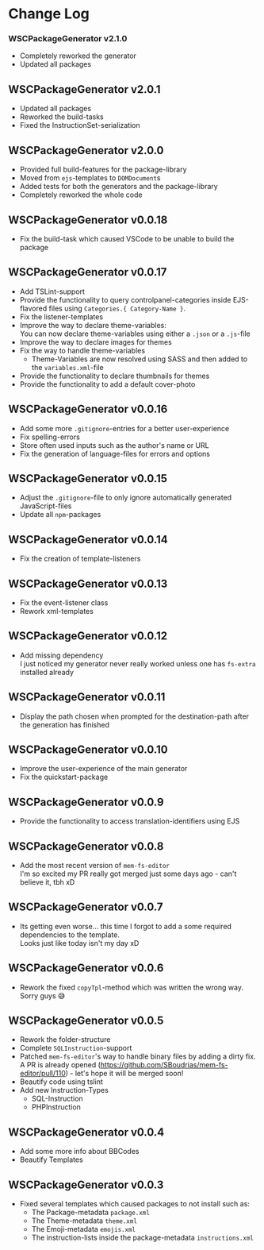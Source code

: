 # Change Log
### WSCPackageGenerator v2.1.0
  - Completely reworked the generator
  - Updated all packages

## WSCPackageGenerator v2.0.1
  - Updated all packages
  - Reworked the build-tasks
  - Fixed the InstructionSet-serialization

## WSCPackageGenerator v2.0.0
  - Provided full build-features for the package-library
  - Moved from `ejs`-templates to `DOMDocument`s
  - Added tests for both the generators and the package-library
  - Completely reworked the whole code

## WSCPackageGenerator v0.0.18
  - Fix the build-task which caused VSCode to be unable to build the package

## WSCPackageGenerator v0.0.17
  - Add TSLint-support
  - Provide the functionality to query controlpanel-categories inside EJS-flavored files using `Categories.{ Category-Name }`.
  - Fix the listener-templates
  - Improve the way to declare theme-variables:  
    You can now declare theme-variables using either a `.json` or a `.js`-file
  - Improve the way to declare images for themes
  - Fix the way to handle theme-variables
    - Theme-Variables are now resolved using SASS and then added to the `variables.xml`-file
  - Provide the functionality to declare thumbnails for themes
  - Provide the functionality to add a default cover-photo

## WSCPackageGenerator v0.0.16
  - Add some more `.gitignore`-entries for a better user-experience
  - Fix spelling-errors
  - Store often used inputs such as the author's name or URL
  - Fix the generation of language-files for errors and options

## WSCPackageGenerator v0.0.15
  - Adjust the `.gitignore`-file to only ignore automatically generated JavaScript-files
  - Update all `npm`-packages

## WSCPackageGenerator v0.0.14
  - Fix the creation of template-listeners

## WSCPackageGenerator v0.0.13
  - Fix the event-listener class
  - Rework xml-templates

## WSCPackageGenerator v0.0.12
  - Add missing dependency  
    I just noticed my generator never really worked unless one has `fs-extra` installed already

## WSCPackageGenerator v0.0.11
  - Display the path chosen when prompted for the destination-path after the generation has finished

## WSCPackageGenerator v0.0.10
  - Improve the user-experience of the main generator
  - Fix the quickstart-package

## WSCPackageGenerator v0.0.9
  - Provide the functionality to access translation-identifiers using EJS

## WSCPackageGenerator v0.0.8
  - Add the most recent version of `mem-fs-editor`  
    I'm so excited my PR really got merged just some days ago - can't believe it, tbh xD

## WSCPackageGenerator v0.0.7
  - Its getting even worse... this time I forgot to add a some required dependencies to the template.  
    Looks just like today isn't my day xD

## WSCPackageGenerator v0.0.6
  - Rework the fixed `copyTpl`-method which was written the wrong way.  
    Sorry guys :sweat_smile:

## WSCPackageGenerator v0.0.5
  - Rework the folder-structure
  - Complete `SQLInstruction`-support
  - Patched `mem-fs-editor`'s way to handle binary files by adding a dirty fix.  
    A PR is already opened (https://github.com/SBoudrias/mem-fs-editor/pull/110) - let's hope it will be merged soon!
  - Beautify code using tslint
  - Add new Instruction-Types
    - SQL-Instruction
    - PHPInstruction

## WSCPackageGenerator v0.0.4
  - Add some more info about BBCodes
  - Beautify Templates

## WSCPackageGenerator v0.0.3
  - Fixed several templates which caused packages to not install such as:
    - The Package-metadata `package.xml`
    - The Theme-metadata `theme.xml`
    - The Emoji-metadata `emojis.xml`
    - The instruction-lists inside the package-metadata `instructions.xml`